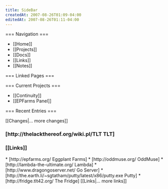 ```yaml
---
title: SideBar
createdAt: 2007-08-26T01:09-04:00
editedAt: 2007-08-26T01:11-04:00
---
```


=== Navigation ===
* [[Home]]
* [[Projects]]
* [[Docs]]
* [[Links]]
* [[Notes]]

=== Linked Pages ===
<reflist>

=== Current Projects ===
* [[Continuity]]
* [[EPFarms Panel]]

=== Recent Entries ===
<headlines>

<SimpleChanges>[[Changes|... more changes]]

<h3>[http://thelackthereof.org/wiki.pl/TLT TLT]</h3><Calendar>

<h3>[[Links]]</h3>
* [http://epfarms.org/ Eggplant Farms]
* [http://oddmuse.org/ OddMuse]
* [http://lambda-the-ultimate.org/ Lambda]
* [http://www.dragongoserver.net/ Go Server]
* [http://the.earth.li/~sgtatham/putty/latest/x86/putty.exe Putty]
* [http://fridge.tlt42.org/ The Fridge]
[[Links|... more links]]

